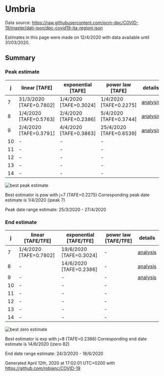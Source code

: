 # Umbria


Data source: https://raw.githubusercontent.com/pcm-dpc/COVID-19/master/dati-json/dpc-covid19-ita-regioni.json

Estimates in this page were made on 12/4/2020 with data available until 31/03/2020.


## Summary 

### Peak estimate 
|j|linear [TAFE]|exponential [TAFE]|power law [TAFE]|details|
|---|----|-----------|---------|-------|
|7|31/3/2020 [TAFE=0.7802]|1/4/2020 [TAFE=0.3024]|1/4/2020 [TAFE=0.2275]|[analysis](COVID-19_umbria_j7_2020-03-31.md)|
|8|1/4/2020 [TAFE=0.5763]|2/4/2020 [TAFE=0.2386]|5/4/2020 [TAFE=0.3744]|[analysis](COVID-19_umbria_j8_2020-03-31.md)|
|9|2/4/2020 [TAFE=0.3791]|4/4/2020 [TAFE=0.3863]|25/4/2020 [TAFE=0.6539]|[analysis](COVID-19_umbria_j9_2020-03-31.md)|
|10|-|-|-||
|11|-|-|-||
|12|-|-|-||
|13|-|-|-||
|14|-|-|-||

![best peak estimate](COVID-19_umbria_j7_2020-03-31.png)

Best estimator is pow with j=7 (TAFE=0.2275)
Corresponding peak date estimate is 1/4/2020 (ipeak 7)


Peak date range estimate: 25/3/2020 - 27/4/2020

### End estimate 
|j|linear [TAFE/TFE]|exponential [TAFE/TFE]|power law [TAFE/TFE]|details|
|---|----|-----------|---------|-------|
|7|1/4/2020 [TAFE=0.7802]|19/6/2020 [TAFE=0.3024]|-|[analysis](COVID-19_umbria_j7_2020-03-31.md)|
|8|-|14/6/2020 [TAFE=0.2386]|-|[analysis](COVID-19_umbria_j8_2020-03-31.md)|
|9|-|-|-|[analysis](COVID-19_umbria_j9_2020-03-31.md)|
|10|-|-|-||
|11|-|-|-||
|12|-|-|-||
|13|-|-|-||
|14|-|-|-||

![best zero estimate](COVID-19_umbria_j8_2020-03-31.png)

Best estimator is exp with j=8 (TAFE=0.2386)
Corresponding end date estimate is 14/6/2020 (izero 82)


End date range estimate: 24/3/2020 - 18/6/2020

Generated April 12th, 2020 at 17:02:01 UTC+0200 with https://github.com/robianc/COVID-19
